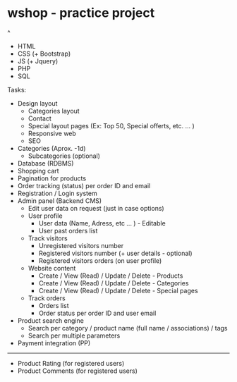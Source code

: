 # wshop - practice project
^
- HTML 
- CSS (+ Bootstrap)
- JS (+ Jquery)
- PHP 
- SQL

Tasks:
- Design layout
  - Categories layout
  - Contact
  - Special layout pages (Ex: Top 50, Special offerts, etc. ... )
  - Responsive web
  + SEO
- Categories (Aprox. -1d)
  - Subcategories (optional)
- Database (RDBMS)
- Shopping cart
- Pagination for products
- Order tracking (status) per order ID and email
- Registration / Login system
- Admin panel (Backend CMS)
  - Edit user data on request (just in case options)
  - User profile
    - User data (Name, Adress, etc ... ) - Editable
    - User past orders list
  - Track visitors
    - Unregistered visitors number
    - Registered visitors number (+ user details - optional)
    - Registered visitors orders (on user profile)
  - Website content
    - Create / View (Read) / Update / Delete - Products
    - Create / View (Read) / Update / Delete - Categories
    - Create / View (Read) / Update / Delete - Special pages
  - Track orders
    - Orders list
    - Order status per order ID and user email
- Product search engine
  - Search per category / product name (full name / associations) / tags
  - Search per multiple parameters
- Payment integration (PP)
*******************************
- Product Rating (for registered users)
- Product Comments (for registered users)

